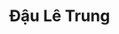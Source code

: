 ---
layout: speaker
title: Đậu Lê Trung
bio: Đậu Lê Trung hiện có 3 năm kinh nghiệm làm việc về mảng reverse engineering, windows kernel programming, virus analysis. Hiện đang là sinh viên năm cuối đại học Bách Khoa Hà Nội. Đặc biệt trong mảng bảo mật, Trung đã từng là thành viên trong nhóm Vn-Sec về đọc và nghiên cứu các paper về security từ cách đây 3 năm. Ngoài ra Trung cũng đã từng tham gia hỗ trợ một số tổ chức trong việc điều tra tấn công, phân tích khai thác lỗ hổng trong các định dạng office file, forensic memory, forensic file.
header-img: "img/index-bg.jpg"
---